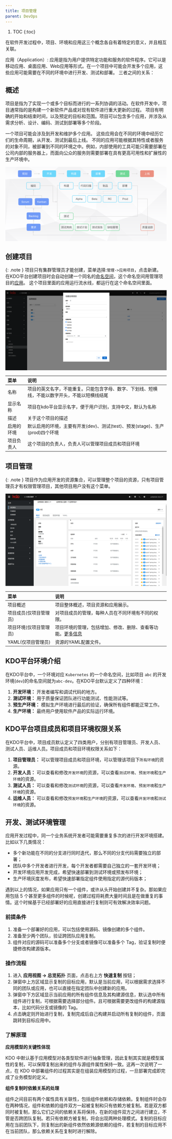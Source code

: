 ```yaml
---
title: 项目管理
parent: DevOps
---
```


1. TOC
{:toc}


在软件开发过程中，项目、环境和应用这三个概念各自有着特定的意义，并且相互关联。

应用（Application）:
应用是指为用户提供特定功能和服务的软件程序。它可以是移动应用、桌面应用、Web应用等形式。在一个项目中可能会开发多个应用，这些应用可能需要在不同的环境中进行开发、测试和部署。
三者之间的关系：





## 概述
项目是指为了实现一个或多个目标而进行的一系列协调的活动。在软件开发中，项目通常指的是构建一个新软件产品或对现有软件进行重大更新的过程。
项目有明确的开始和结束时间，以及预定的目标和范围。项目可以包含多个应用，并涉及从需求分析、设计、编码、测试到部署等多个阶段。

一个项目可能会涉及到开发和维护多个应用。 这些应用会在不同的环境中经历它们的生命周期，从开发、测试到最后上线。
不同的应用可能根据其特性或者服务的对象不同，被部署到不同的环境之中。例如，内部使用的工具可能只需要部署在公司内部的服务器上，而面向公众的服务则需要部署在具有更高可用性和扩展性的生产环境中。

![project.png](imgs/project.png)


## 创建项目

{: .note }
项目只有集群管理员才能创建，菜单选择:`管理->应用项目`，点击新建。
在KDO平台创建项目时会自动创建一个同名的[命名空间](/docs/admin/management/namespaces)，这个命名空间用管理项目的[应用](/docs/dev/applications/repository)。
这个项目里面的应用运行流水线，都运行在这个命名空间里面。


![创建项目](imgs/createAppProject.png)

| 菜单    | 说明                                                 |
|:------|:---------------------------------------------------|
| 名称    | 项目的英文名字，不能重复。只能包含字母、数字、下划线、短横线，不能以数字开头，不能以短横线结尾    |
| 显示名称  | 项目在kdo平台显示名字，便于用户识别，支持中文，默认为名称                     |                            
| 描述    | 关于这个项目的描述                                          |
| 启用的环境 | 默认启用的环境，主要有开发(dev)、测试(test)、预发(stage)、生产(prod)四个环境 |
| 项目负责人 | 这个项目的负责人，负责人可以管理项目成员和项目环境                          |

## 项目管理

{: .note }
项目作为应用开发的资源集合，可以管理整个项目的资源，只有项目管理员才有权限管理项目，其他项目用户没有这个菜单。

![项目管理](imgs/manageAppProject.gif)


| 菜单           | 说明                                                               |
|:-------------|:-----------------------------------------------------------------|
| 项目概述         | 项目整体概述，项目资源和应用展示。                                                |
| 项目成员(仅项目管理员) | 对项目成员的管理，每种人员在不同环境有不同的权限。                                        |
| 项目环境(仅项目管理员) | 项目环境的管理，包括增加、修改、删除、查看等功能。[更多信息](/docs/devops/project-manage/env) |  
| YAML(仅项目管理员) | 资源的YAML配置文件。                                                     |


## KDO平台环境介绍
 在KDO平台中，一个环境对应 `Kubernetes` 的一个命名空间，比如项目 `abc` 的开发环境(`dev`)的命名空间就为`abc-dev`。在KDO平台默认定义了四种环境：

1. **开发环境：** 开发者编写和调试代码的地方。
2. **测试环境：** 用于质量保证团队进行功能测试、性能测试等。
3. **预生产环境：** 模拟生产环境进行最后的验证，确保所有组件都能正常工作。
4. **生产环境：** 最终用户使用软件产品的实际运行环境。

## KDO平台项目成员和项目环境权限关系
在KDO平台中，项目成员默认定义了四类用户，分别有项目管理员、开发人员、测试人员、运维人员。项目成员和项目环境权限关系如下：

1. **项目管理员：** 可以管理项目成员和项目环境，可以管理该项目下`所有环境`的资源。
2. **开发人员：** 可以查看和修改`开发环境`的资源，可以查看`测试环境`、`预发环境`和`生产环境`的资源。
3. **测试人员：** 可以查看和修改`测试环境`的资源，可以查看`开发环境`、`预发环境`和`生产环境`的资源。
4. **运维人员：** 可以查看和修改`预发环境`和`生产环境`的资源，可以查看`开发环境`和`测试环境`的资源。


## 开发、测试环境管理
应用开发过程中，同一个业务系统开发者可能需要重复多次的进行开发环境搭建。比如以下几类情况：

- 多个新功能在不同的分支进行同时迭代，那么不同的分支代码需要独立的部署；
- 团队中多个开发者进行开发，每个开发者都需要自己独立的一套开发环境；
- 开发环境应用开发完成，希望快速部署到测试环境或预发布环境；
- 生产环境灰度发布，希望快速部署指定组件使用指定的源代码版本；

遇到以上的情况，如果应用只有一个组件，或许从头开始创建并不复杂。那如果应用包括 5 个甚至更多组件的时候呢，创建过程将耗费大量时间且是在做重复的事情。这个时候基于已经部署好的应用直接进行复制则可有效解决效率问题。

### 前提条件

1. 准备一个部署好的应用，可以包括使用源码、镜像创建的多个组件。
2. 准备至少两个团队，验证跨团队应用复制。
3. 组件对应的源码可以准备多个分支或者镜像可以准备多个 Tag，验证复制时便捷修改构建源版本。

### 操作流程

1. 进入 **应用视图 -> 总览拓扑** 页面，点击右上方 **快速复制** 按钮；
2. 弹窗中上方区域显示复制的目标应用，默认是当前应用，可以根据需求选择不同的团队或应用，也可以直接在指定团队中创建新的应用。
3. 弹窗中下方区域显示当前应用的所有组件信息及其构建源信息，默认选中所有组件进行复制，可根据需要选择部分组件。且可根据需要更改组件的构建源版本，比如代码分支或镜像的 Tag。
4. 点击确定则开始进行复制，复制完成后自己构建并启动所有复制的组件，页面跳转到目标应用中。

### 了解原理

**应用模型的关键性体现**

KDO 中默认基于应用模型对各类型软件进行抽象管理，因此复制其实就是模型属性的复制，可以保障复制出来的组件与源组件属性保持一致。这再一次说明了一点，在 KDO 中部署组件的过程其实是在组装应用模型的过程，一旦部署完成即完成了业务模型的定义。

**组件复制时依赖关系的处理**

组件之间目前有两个属性具有关联性，包括组件依赖和存储依赖。复制组件时会存在两种情况，组件和依赖的组件双方一起被复制和只有依赖方被复制。若是双方都同时被复制，那么它们之间的依赖关系将保持，在新的组件双方之间进行建立，不管是否跨团队复制。若只有依赖方被复制，将会出现两种处理模式。复制的目标应用在当前团队下，则复制出的新组件依然依赖源依赖的组件，若复制的目标应用不在当前团队，那么依赖关系在复制时进行解除。

